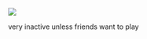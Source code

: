 ![](https://komarev.com/ghpvc/?username=wandering-eye&abbreviated=trueey&color=ff69b4)


very inactive unless friends want to play


